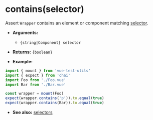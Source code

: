 # contains(selector)

Assert `Wrapper` contains an element or component matching [selector](../selectors.md).

- **Arguments:**
  - `{string|Component} selector`

- **Returns:** `{boolean}`

- **Example:**

```js
import { mount } from 'vue-test-utils'
import { expect } from 'chai'
import Foo from './Foo.vue'
import Bar from './Bar.vue'

const wrapper = mount(Foo)
expect(wrapper.contains('p')).to.equal(true)
expect(wrapper.contains(Bar)).to.equal(true)
```

- **See also:** [selectors](../selectors.md)

